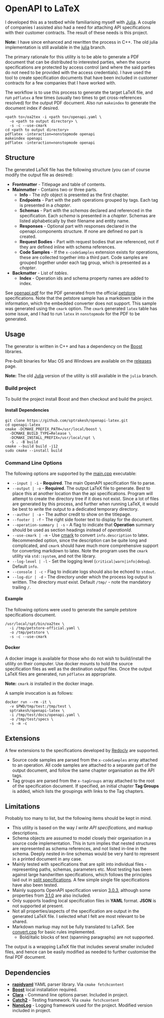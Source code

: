 # OpenAPI to LaTeX

I developed this as a testbed while familiarising myself with 
[Julia](https://julialang.org/).  A couple of companies I assisted also had a need for 
attaching API specifications with their customer contracts. The result of these 
needs is this project.

**Note:** I have since enhanced and rewritten the process in C++.  The old julia
implementation is still available in the [julia](https://github.com/sptrakesh/openapi2latex/tree/julia) branch.

The primary rationale for this utility is to be able to generate a PDF document that can 
be distributed to interested parties, when the source specifications are protected by access 
control (and where the said parties do not need to be provided with the access credentials).
I have used the tool to create specification documents that have been included in
customer contracts for a few companies that I have worked with.

The workflow is to use this process to generate the target LaTeX file, and run 
`pdflatex` a few times (usually two times to get cross-references resolved) for 
the output PDF document. Also run `makeindex` to generate the document index if
desired.

```shell
<path to>/oa2tex -i <path to>/openapi.yaml \
  -o <path to output directory> \
  -s -c --use-cmark
cd <path to output directory>
pdflatex -interaction=nonstopmode openapi
makeindex openapi
pdflatex -interaction=nonstopmode openapi
```

## Structure
The generated LaTeX file has the following structure (you can of course modify the output 
file as desired):

* **Frontmatter** - Titlepage and table of contents.
* **Mainmatter** - Contains two or three parts.
  * **Info** - The *info* object is presented as the first chapter.
  * **Endpoints** - Part with the path operations grouped by tags. Each tag is presented in 
    a *chapter*.
  * **Schemas** - Part with the *schemas* declared and referenced in the specification. 
    Each *schema* is presented in a *chapter*. Schemas are listed alphabetically by their 
    filename and entity name.
  * **Responses** - Optional part with responses declared in the openapi.components structure. If none are defined no part is created.
  * **Request Bodies** - Part with request bodies that are referenced, not if they are defined inline with schema references.
  * **Code Samples** - If the `x-codeSamples` extension exists for operations, these are 
    collected together into a third part. Code samples are grouped together under each 
    tag group, which is presented as a *chapter*.
* **Backmatter** - List of *tables*.
  * **Index** - Operation ids and schema property names are added to index. 

See [openapi.pdf](https://github.com/sptrakesh/openapi2latex/blob/master/openapi.pdf)
for the PDF generated from the official [petstore](https://github.com/SLdragon/example-openapi-spec/blob/main/petstore-official.yaml)
specifications. Note that the petstore sample has a markdown table in the information,
which the embedded converter does not support. This sample was generated using the 
`cmark` option. The `cmark` generated `latex` table has some issue, and I had to run
`latex` in `nonstopmode` for the PDF to be generated.

## Usage
The generator is written in C++ and has a dependency on the [Boost](https://boost.org/) libraries.

Pre-built binaries for Mac OS and Windows are available on the [releases](https://github.com/sptrakesh/openapi2latex/releases) page.

**Note:** The old [Julia](https://julialang.org/) version of the utility is still available in the `julia` branch.

### Build project
To build the project install Boost and then checkout and build the project.

#### Install Dependencies

<tabs id="openapi-latex-build">
  <tab title="Mac OS" id="build-boost-macosx">
    <include from="boost.topic" element-id="boost-macosx"/>
  </tab>
  <tab title="Windows" id="build-boost-windows">
    <include from="boost.topic" element-id="boost-windows"/>
  </tab>
</tabs>

```shell
git clone https://github.com/sptrakesh/openapi-latex.git
cd openapi-latex
cmake -DCMAKE_PREFIX_PATH=/usr/local/boost \
  -DCMAKE_BUILD_TYPE=Release \
  -DCMAKE_INSTALL_PREFIX=/usr/local/spt \
  -S . -B build
cmake --build build -j12
sudo cmake --install build
```

### Command Line Options
The following options are supported by the 
[main.cpp](https://github.com/sptrakesh/openapi2latex/blob/master/src/main.cpp) executable:

* `--input | -i` - **Required**. The main OpenAPI specification file to parse.
* `--output | -o` - **Required**. The output LaTeX file to generate. Best to place 
  this at another location than the api specifications. Program will attempt to create 
  the directory tree if it does not exist. Since a lot of files are generated by this 
  process, and further when running LaTeX, it would be best to write the output to 
  a dedicated temporary directory.
* `--author | -a` - The author credit to show on the titlepage.
* `--footer | -f` - The right side footer text to display for the document.
* `--operation-summary | -s` - A flag to indicate that **Operation** summary should be used 
  as section headings instead of *operationId*.
* `--use-cmark | -m` - Use [cmark](https://github.com/commonmark/cmark) to convert `info.description`
  to latex. Recommended option, since the description can be quite long and complicated,
  and `cmark` should have much more comprehensive support for converting markdown to 
  latex. Note the program uses the `cmark` utility via `std::system`, and not the library.
* `--log-level | -l` - Set the logging level (`critical|warn|info|debug`). Default `info`.
* `--console | -c` - Flag to indicate logs should also be echoed to `stdout`.
* `--log-dir | -d` - The directory under which the process log output is written.
  The directory *must* exist. Default `/tmp/` - note the mandatory trailing `/`.

#### Example
The following options were used to generate the sample petstore specifications document.
```shell
/usr/local/spt/bin/oa2tex \
  -i /tmp/petstore-official.yaml \
  -o /tmp/petstore \
  -s -c --use-cmark
```

#### Docker
A docker image is available for those who do not wish to build/install the utility on their computer.
Use docker mounts to hold the source specification files as well as the destination output files. Once
the output LaTeX files are generated, run `pdflatex` as appropriate.

**Note:** `cmark` *is* installed in the docker image.

A sample invocation is as follows:
```shell
docker run --rm -it \
  -v $PWD/tmp/test:/tmp/test \
  sptrakesh/openapi-latex \
  -i /tmp/test/docs/openapi.yaml \
  -o /tmp/test/specs \
  -s -m -c
```

## Extensions
A few extensions to the specifications developed by [Redocly](https://redocly.com/) are supported.

* Source code samples are parsed from the `x-codeSamples` array attached to an operation. 
  All code samples are attached to a separate part of the output document, and follow the 
  same chapter organisation as the API tags.
* Tag groups are parsed from the `x-tagGroups` array attached to the root of the specification 
  document. If specified, an initial chapter **Tag Groups** is added, which lists the groupings 
  with links to the Tag chapters.

## Limitations
Probably too many to list, but the following items should be kept in mind.

* This utility is based on the way *I write API specifications*, and markup descriptions.
* Schema objects are assumed to model closely their organisation in a source code implementation.
  This in turn implies that nested structures are represented as schema references, and not
  listed in-line in the schema. Deeply nested in-line schemas would be very hard to represent
  in a printed document in any case.
* Mainly tested with specifications that are split into individual files - representing 
  paths, schemas, parameters etc. Most testing has been against large handwritten specifications,
  which follows the principles laid out in [split specifications](https://davidgarcia.dev/posts/how-to-split-open-api-spec-into-multiple-files/).
  A few simple single file specifications have also been tested.
* Mainly supports OpenAPI specification version [3.0.3](https://spec.openapis.org/oas/v3.0.3),
  although some properties from [3.1.0](https://spec.openapis.org/oas/latest.html) are also 
  included.
* Only supports loading local specification files in **YAML** format. **JSON** is not 
  supported at present.
* Not all properties/aspects of the specification are output in the generated LaTeX file. 
  I selected what I felt are most relevant to be shared.
* Markdown markup may not be fully translated to LaTeX. See [convert.cpp](https://github.com/sptrakesh/openapi2latex/blob/master/tests/convert.cpp)
  for basic rules implemented.
  * Bold/italic blocks of text (spanning paragraphs) are not supported.

The output is a wrapping LaTeX file that includes several smaller included files,
and hence can be easily modified as needed to further customise the final PDF document.

## Dependencies
* **[rapidyaml](https://github.com/biojppm/rapidyaml)** YAML parser library. Via `cmake fetchcontent`
* **[Boost](https://boost.org/)** local installation required.
* **[Clara](https://github.com/catchorg/Clara)** - Command line options parser. Included in project.
* **[Catch2](https://github.com/catchorg/Catch2)** - Testing framework. Via `cmake fetchcontent`
* **[NanoLog](https://github.com/Iyengar111/NanoLog)** - Logging framework used for the project. Modified version included in project.